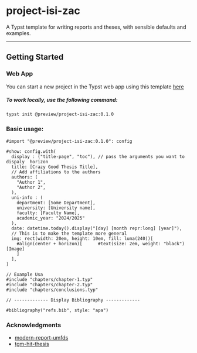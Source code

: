 # project-isi-zac

A Typst template for writing reports and theses, with sensible defaults and examples.

---

## Getting Started

### Web App

You can start a new project in the Typst web app using this template [here](https://typst.app/?template=project-isi-zac&version=latest)

##### To work locally, use the following command:

```bash
typst init @preview/project-isi-zac:0.1.0
```

### Basic usage:

```typst
#import "@preview/project-isi-zac:0.1.0": config

#show: config.with(
  display : ("title-page", "toc"), // pass the arguments you want to dispaly  horizon
  title: [Crazy Good Thesis Title],
  // Add affiliations to the authors
  authors: (
    "Author 1",
    "Author 2",
  ),
  uni-info : (
    department: [Some Department],
    university: [University name],
    faculty: [Faculty Name],
    academic_year: "2024/2025"
  ),
  date: datetime.today().display("[day] [month repr:long] [year]"),
  // This is to make the template more general
  img: rect(width: 20em, height: 10em, fill: luma(240))[
    #align(center + horizon)[      #text(size: 2em, weight: "black")[Image]
    ]
  ],
)

// Example Usa
#include "chapters/chapter-1.typ"
#include "chapters/chapter-2.typ"
#include "chapters/conclusions.typ"

// ------------- Display Bibliography ------------- 

#bibliography("refs.bib", style: "apa")
```

### Acknowledgments

- [modern-report-umfds](https://typst.app/universe/package/modern-report-umfds/)
- [tgm-hit-thesis](https://typst.app/universe/package/tgm-hit-thesis/)
